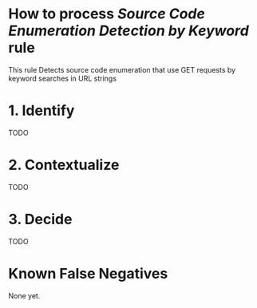 # How to process *Source Code Enumeration Detection by Keyword* rule
This rule Detects source code enumeration that use GET requests by keyword searches in URL strings

# 1. Identify
TODO

# 2. Contextualize
TODO

# 3. Decide
TODO

# Known False Negatives
None yet.
